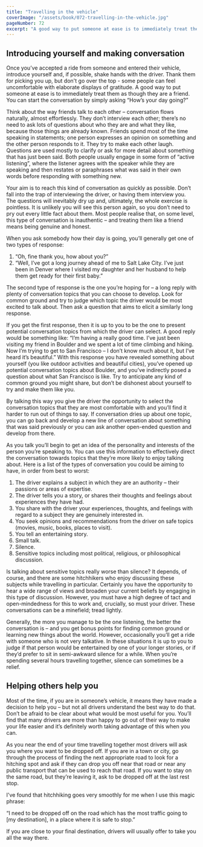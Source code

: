 ```yaml
---
title: "Travelling in the vehicle"
coverImage: "/assets/book/072-travelling-in-the-vehicle.jpg"
pageNumber: 72
excerpt: "A good way to put someone at ease is to immediately treat them as though they are a friend. You can start the conversation by simply asking “How’s your day going?”"
---
```


## Introducing yourself and making conversation

Once you’ve accepted a ride from someone and entered their vehicle, introduce yourself and, if possible, shake hands with the driver. Thank them for picking you up, but don't go over the top - some people can feel uncomfortable with elaborate displays of gratitude. A good way to put someone at ease is to immediately treat them as though they are a friend. You can start the conversation by simply asking “How’s your day going?”

Think about the way friends talk to each other – conversation flows naturally, almost effortlessly. They don’t interview each other; there’s no need to ask lots of questions about who they are and what they like, because those things are already known. Friends spend most of the time speaking in statements; one person expresses an opinion on something and the other person responds to it. They try to make each other laugh. Questions are used mostly to clarify or ask for more detail about something that has just been said. Both people usually engage in some form of “active listening”, where the listener agrees with the speaker while they are speaking and then restates or paraphrases what was said in their own words before responding with something new.

Your aim is to reach this kind of conversation as quickly as possible. Don’t fall into the trap of interviewing the driver, or having them interview you. The questions will inevitably dry up and, ultimately, the whole exercise is pointless. It is unlikely you will see this person again, so you don’t need to pry out every little fact about them. Most people realise that, on some level, this type of conversation is inauthentic – and treating them like a friend means being genuine and honest.

When you ask somebody how their day is going, you’ll generally get one of two types of response:

1. “Oh, fine thank you, how about you?”
2. “Well, I’ve got a long journey ahead of me to Salt Lake City. I’ve just been in Denver where I visited my daughter and her husband to help them get ready for their first baby.”

The second type of response is the one you’re hoping for – a long reply with plenty of conversation topics that you can choose to develop. Look for common ground and try to judge which topic the driver would be most excited to talk about. Then ask a question that aims to elicit a similarly long response.

If you get the first response, then it is up to you to be the one to present potential conversation topics from which the driver can select. A good reply would be something like: “I’m having a really good time. I’ve just been visiting my friend in Boulder and we spent a lot of time climbing and hiking. Now I’m trying to get to San Francisco – I don’t know much about it, but I’ve heard it’s beautiful.” With this response you have revealed something about yourself (you like outdoor activities and beautiful cities), you’ve opened up potential conversation topics about Boulder, and you’ve indirectly posed a question about what San Francisco is like. Try to anticipate any kind of common ground you might share, but don’t be dishonest about yourself to try and make them like you.

By talking this way you give the driver the opportunity to select the conversation topics that they are most comfortable with and you’ll find it harder to run out of things to say. If conversation dries up about one topic, you can go back and develop a new line of conversation about something that was said previously or you can ask another open-ended question and develop from there.

As you talk you’ll begin to get an idea of the personality and interests of the person you’re speaking to. You can use this information to effectively direct the conversation towards topics that they’re more likely to enjoy talking about. Here is a list of the types of conversation you could be aiming to have, in order from best to worst:

1. The driver explains a subject in which they are an authority – their passions or areas of expertise.
2. The driver tells you a story, or shares their thoughts and feelings about experiences they have had.
3. You share with the driver your experiences, thoughts, and feelings with regard to a subject they are genuinely interested in.
4. You seek opinions and recommendations from the driver on safe topics (movies, music, books, places to visit).
5. You tell an entertaining story.
6. Small talk.
7. Silence.
8. Sensitive topics including most political, religious, or philosophical discussion.

Is talking about sensitive topics really worse than silence? It depends, of course, and there are some hitchhikers who enjoy discussing these subjects while travelling in particular. Certainly you have the opportunity to hear a wide range of views and broaden your current beliefs by engaging in this type of discussion. However, you must have a high degree of tact and open-mindedness for this to work and, crucially, so must your driver. These conversations can be a minefield; tread lightly.

Generally, the more you manage to be the one listening, the better the conversation is – and you get bonus points for finding common ground or learning new things about the world. However, occasionally you’ll get a ride with someone who is not very talkative. In these situations it is up to you to judge if that person would be entertained by one of your longer stories, or if they’d prefer to sit in semi-awkward silence for a while. When you’re spending several hours travelling together, silence can sometimes be a relief.

## Helping others help you

Most of the time, if you are in someone’s vehicle, it means they have made a decision to help you – but not all drivers understand the best way to do that. Don’t be afraid to be clear about what would be most useful for you. You’ll find that many drivers are more than happy to go out of their way to make your life easier and it’s definitely worth taking advantage of this when you can.

As you near the end of your time travelling together most drivers will ask you where you want to be dropped off. If you are in a town or city, go through the process of finding the next appropriate road to look for a hitching spot and ask if they can drop you off near that road or near any public transport that can be used to reach that road. If you want to stay on the same road, but they’re leaving it, ask to be dropped off at the last rest stop.

I've found that hitchhiking goes very smoothly for me when I use this magic phrase:

“I need to be dropped off on the road which has the most traffic going to [my destination], in a place where it is safe to stop.”

If you are close to your final destination, drivers will usually offer to take you all the way there.
